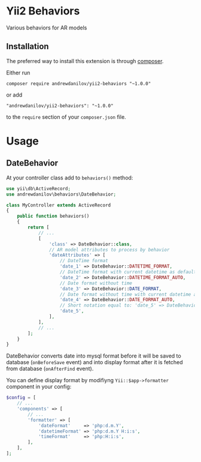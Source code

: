 Yii2 Behaviors
===================
Various behaviors for AR models

Installation
------------

The preferred way to install this extension is through [composer](http://getcomposer.org/download/).

Either run

```
composer require andrewdanilov/yii2-behaviors "~1.0.0"
```

or add

```
"andrewdanilov/yii2-behaviors": "~1.0.0"
```

to the `require` section of your `composer.json` file.


Usage
=====

DateBehavior
-----

At your controller class add to `behaviors()` method:

```php
use yii\db\ActiveRecord;
use andrewdanilov\behaviors\DateBehavior;

class MyController extends ActiveRecord
{
	public function behaviors()
	{
		return [
			// ...
			[
				'class' => DateBehavior::class,
				// AR model attributes to process by behavior
				'dateAttributes' => [
					// DateTime format
					'date_1' => DateBehavior::DATETIME_FORMAT,
					// DateTime format with current datetime as default value if param is empty
					'date_2' => DateBehavior::DATETIME_FORMAT_AUTO,
					// Date format without time
					'date_3' => DateBehavior::DATE_FORMAT,
					// Date format without time with current datetime as default value if param is empty
					'date_4' => DateBehavior::DATE_FORMAT_AUTO,
					// Short notation equal to: 'date_5' => DateBehavior::DATE_FORMAT
					'date_5',
				],
			],
			// ...
		];
	}
}
```

DateBehavior converts date into mysql format before it will be saved to database (`onBeforeSave` event)
and into display format after it is fetched from database (`onAfterFind` event).

You can define display format by modifiyng `Yii::$app->formatter` component in your config:

```php
$config = [
	// ...
	'components' => [
		// ...
		'formatter' => [
			'dateFormat'     => 'php:d.m.Y',
			'datetimeFormat' => 'php:d.m.Y H:i:s',
			'timeFormat'     => 'php:H:i:s',
		],
	],
];
```